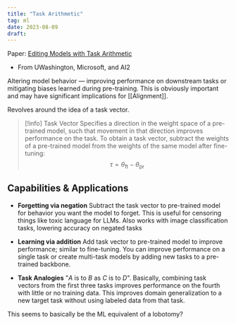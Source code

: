 ```yaml
---
title: "Task Arithmetic"
tag: ml
date: 2023-08-09
draft:
---
```


Paper: [Editing Models with Task Arithmetic](https://arxiv.org/abs/2212.04089)
- From UWashington, Microsoft, and AI2

Altering model behavior — improving performance on downstream tasks or mitigating biases learned during pre-training. This is obviously important and may have significant implications for [[Alignment]].

Revolves around the idea of a task vector.

>[!info] Task Vector
>Specifies a direction in the weight space of a pre-trained model, such that movement in that direction improves performance on the task.
>To obtain a task vector, subtract the weights of a pre-trained model from the weights of the same model after fine-tuning: $$\tau = \theta_{\text{ft}} - \theta_{\text{pr}}$$

## Capabilities & Applications

- **Forgetting via negation**
	Subtract the task vector to pre-trained model for behavior you want the model to forget. This is useful for censoring things like toxic language for LLMs. Also works with image classification tasks, lowering accuracy on negated tasks
	
- **Learning via addition**
	Add task vector to pre-trained model to improve performance; similar to fine-tuning. You can improve performance on a single task or create multi-task models by adding new tasks to a pre-trained backbone.
	
- **Task Analogies**
	"*A* is to *B* as *C* is to *D*". Basically, combining task vectors from the first three tasks improves performance on the fourth with little or no training data. This improves domain generalization to a new target task without using labeled data from that task.

This seems to basically be the ML equivalent of a lobotomy?